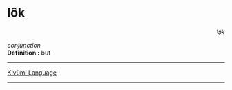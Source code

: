 
# lôk

<div align="right"><i>lɔ̃k</i></div>

*conjunction*  
**Definition :** but  

---

[Kivümi Language](../README.md)

---
